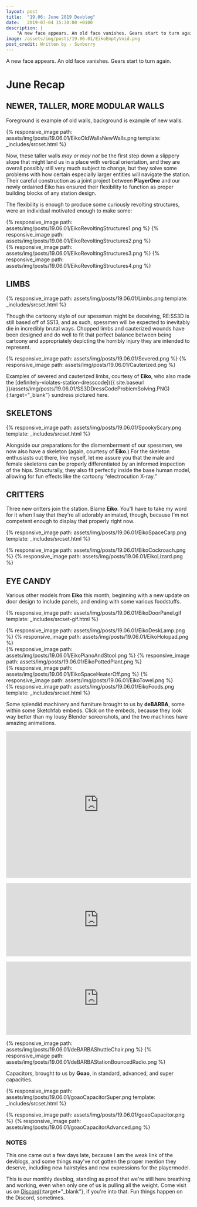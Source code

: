```yaml
---
layout: post
title:  "19.06: June 2019 Devblog"
date:   2019-07-04 15:30:00 +0100
description: |
    "A new face appears. An old face vanishes. Gears start to turn again."
image: /assets/img/posts/19.06.01/EikoEmptyVoid.png
post_credit: Written by - Sunberry
---
```



A new face appears. An old face vanishes. Gears start to turn again.

# June Recap

## NEWER, TALLER, MORE MODULAR WALLS

Foreground is example of old walls, background is example of new walls.

{% responsive_image path: assets/img/posts/19.06.01/EikoOldWallsNewWalls.png template: _includes/srcset.html %}

Now, these taller walls *may or may not* be the first step down a slippery slope that might land us in a place with vertical orientation, and they are overall possibly still very much subject to change, but they solve some problems with how certain especially larger entities will navigate the station. Their careful construction as a joint project between **PlayerOne** and our newly ordained Eiko has ensured their flexibility to function as proper building blocks of any station design.

The flexibility is enough to produce  some curiously revolting structures, were an individual motivated enough to make some:

<div class='horizontal-2' markdown='1'>
{% responsive_image path: assets/img/posts/19.06.01/EikoRevoltingStructures1.png  %}
{% responsive_image path: assets/img/posts/19.06.01/EikoRevoltingStructures2.png  %}
</div>
<div class='horizontal-2' markdown='1'>
{% responsive_image path: assets/img/posts/19.06.01/EikoRevoltingStructures3.png  %}
{% responsive_image path: assets/img/posts/19.06.01/EikoRevoltingStructures4.png  %}
</div>

## LIMBS

{% responsive_image path: assets/img/posts/19.06.01/Limbs.png template: _includes/srcset.html %}

Though the cartoony style of our spessman might be deceiving, RE:SS3D is still based off of SS13, and as such, spessmen will be expected to inevitably die in incredibly brutal ways. Chopped limbs and cauterized wounds have been designed and do well to fit that perfect balance between being cartoony and appropriately depicting the horribly injury they are intended to represent.

<div class='horizontal-2' markdown='1'>
{% responsive_image path: assets/img/posts/19.06.01/Severed.png  %}
{% responsive_image path: assets/img/posts/19.06.01/Cauterized.png  %}
</div>

Examples of severed and cauterized limbs, courtesy of **Eiko**, who also made the [definitely-violates-station-dresscode]({{ site.baseurl }}/assets/img/posts/19.06.01/SS3DDressCodeProblemSolving.PNG){:target="_blank"} sundress pictured here.

## SKELETONS

{% responsive_image path: assets/img/posts/19.06.01/SpookyScary.png template: _includes/srcset.html %}

Alongside our preparations for the dismemberment of our spessmen, we now also have a skeleton (again, courtesy of **Eiko**.) For the skeleton enthusiasts out there, like myself, let me assure you that the male and female skeletons can be properly differentiated by an informed inspection of the hips. Structurally, they also fit perfectly inside the base human model, allowing for fun effects like the cartoony “electrocution X-ray.”

## CRITTERS

Three new critters join the station. Blame **Eiko**. You'll have to take my word for it when I say that they're all adorably animated, though, because I'm not competent enough to display that properly right now.

{% responsive_image path: assets/img/posts/19.06.01/EikoSpaceCarp.png template: _includes/srcset.html %}
<div class='horizontal-2' markdown='1'>
{% responsive_image path: assets/img/posts/19.06.01/EikoCockroach.png  %}
{% responsive_image path: assets/img/posts/19.06.01/EikoLizard.png  %}
</div>

## EYE CANDY

Various other models from **Eiko** this month, beginning with a new update on door design to include panels, and ending with some various foodstuffs.

{% responsive_image path: assets/img/posts/19.06.01/EikoDoorPanel.gif template: _includes/srcset-gif.html %}
<div class='horizontal-2' markdown='1'>
{% responsive_image path: assets/img/posts/19.06.01/EikoDeskLamp.png  %}
{% responsive_image path: assets/img/posts/19.06.01/EikoHolopad.png  %}
</div>
<div class='horizontal-2' markdown='1'>
{% responsive_image path: assets/img/posts/19.06.01/EikoPianoAndStool.png  %}
{% responsive_image path: assets/img/posts/19.06.01/EikoPottedPlant.png  %}
</div>
<div class='horizontal-2' markdown='1'>
{% responsive_image path: assets/img/posts/19.06.01/EikoSpaceHeaterOff.png  %}
{% responsive_image path: assets/img/posts/19.06.01/EikoTowel.png  %}
</div>
{% responsive_image path: assets/img/posts/19.06.01/EikoFoods.png template: _includes/srcset.html %}

Some splendid machinery and furniture brought to us by **deBARBA**, some within some Sketchfab embeds. Click on the embeds, because they look way better than my lousy Blender screenshots, and the two machines have amazing animations.

<div class="sketchfab-embed-wrapper"><iframe width="600" height="400" src="https://sketchfab.com/models/a7f210103cf14821ac1a22624357cd18/embed?camera=0" frameborder="0" allow="autoplay; fullscreen; vr" mozallowfullscreen="true" webkitallowfullscreen="true" style="width:100%"></iframe>
  <p style="font-size: 13px; font-weight: normal; margin: 5px; color: #4A4A4A;"></p>
</div>

<div class='horizontal-2-direct-children-desktop' markdown='1'>
  <div class="sketchfab-embed-wrapper">
    <p>
      <iframe width="320" height="200" src="https://sketchfab.com/models/35c1a18000e648019bf66803e9c49b98/embed" frameborder="0" allow="autoplay; fullscreen; vr" mozallowfullscreen="true" webkitallowfullscreen="true" style="width:100%"></iframe>
    </p>
  </div>
</div>
<div class='horizontal-2-direct-children-desktop' markdown='1'>
  <div class="sketchfab-embed-wrapper">
    <p>
      <iframe width="320" height="200" src="https://sketchfab.com/models/374d59cc92b440d089a9152cf07c6f50/embed" frameborder="0" allow="autoplay; fullscreen; vr" mozallowfullscreen="true" webkitallowfullscreen="true" style="width:100%"></iframe>
    </p>
  </div>
</div>

<div class='horizontal-2' markdown='1'>
{% responsive_image path: assets/img/posts/19.06.01/deBARBAShuttleChair.png  %}
{% responsive_image path: assets/img/posts/19.06.01/deBARBAStationBouncedRadio.png  %}
</div>

Capacitors, brought to us by **Goao**, in standard, advanced, and super capacities.

{% responsive_image path: assets/img/posts/19.06.01/goaoCapacitorSuper.png template: _includes/srcset.html %}

<div class='horizontal-2' markdown='1'>
{% responsive_image path: assets/img/posts/19.06.01/goaoCapacitor.png  %}
{% responsive_image path: assets/img/posts/19.06.01/goaoCapacitorAdvanced.png  %}
</div>

### NOTES

This one came out a few days late, because I am the weak link of the devblogs, and some things may've not gotten the proper mention they deserve, including new hairstyles and new expressions for the playermodel.

This is our monthly devblog, standing as proof that we're still here breathing and working, even when only one of us is pulling all the weight.
Come visit us on [Discord](https://discord.gg/3ny9tdH){:target="_blank"}, if you're into that.
Fun things happen on the Discord, sometimes.
